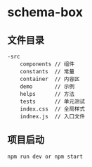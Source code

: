 # schema-box

## 文件目录
```file
-src
    components // 组件
    constants  // 常量
    container  // 内容区
    demo       // 示例
    helps      // 方法
    tests      // 单元测试
    index.css  // 全局样式
    indnex.js  // 入口文件
```

## 项目启动
```sh
npm run dev or npm start
```
